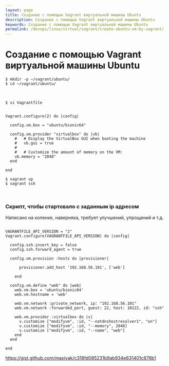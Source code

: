 ```yaml
---
layout: page
title: Создание с помощью Vagrant виртуальной машины Ubuntu
description: Создание с помощью Vagrant виртуальной машины Ubuntu
keywords: Создание с помощью Vagrant виртуальной машины Ubuntu
permalink: /devops/linux/virtual/vagrant/create-ubuntu-vm-by-vagrant/
---
```


# Создание с помощью Vagrant виртуальной машины Ubuntu

    $ mkdir -p ~/vagrant/ubuntu/
    $ cd ~/vagrant/ubuntu/

<br/>

    $ vi Vagrantfile

```shell

Vagrant.configure(2) do |config|

  config.vm.box = "ubuntu/bionic64"

  config.vm.provider "virtualbox" do |vb|
    #   # Display the VirtualBox GUI when booting the machine
    #   vb.gui = true
    #
    #   # Customize the amount of memory on the VM:
    vb.memory = "2048"
  end

end

```

    $ vagrant up
    $ vagrant ssh

<br/>

### Скрипт, чтобы стартовало с заданным ip адресом

Написано на коленке, наверняка, требует улучшений, упрощений и т.д.

```shell

VAGRANTFILE_API_VERSION = "2"
Vagrant.configure(VAGRANTFILE_API_VERSION) do |config|

  config.ssh.insert_key = false
  config.ssh.forward_agent = true

  config.vm.provision :hosts do |provisioner|

      provisioner.add_host '192.168.56.101', ['web']

    end

  config.vm.define "web" do |web|
    web.vm.box = 'ubuntu/bionic64'
    web.vm.hostname = 'web'

    web.vm.network :private_network, ip: "192.168.56.101"
    web.vm.network :forwarded_port, guest: 22, host: 10122, id: "ssh"

    web.vm.provider :virtualbox do |v|
      v.customize ["modifyvm", :id, "--natdnshostresolver1", "on"]
      v.customize ["modifyvm", :id, "--memory", 2048]
      v.customize ["modifyvm", :id, "--name", "web"]
    end
  end

end

```

https://gist.github.com/maxivak/c318fd085231b9ab934e631401c876b1
